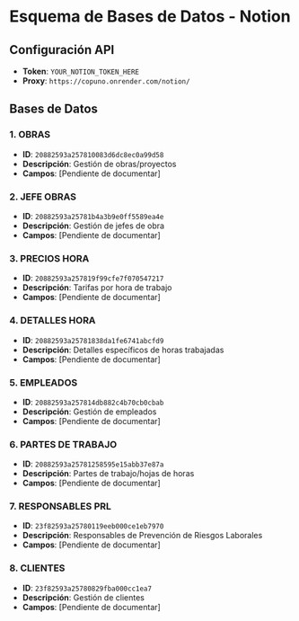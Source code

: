 # Esquema de Bases de Datos - Notion

## Configuración API
- **Token**: `YOUR_NOTION_TOKEN_HERE`
- **Proxy**: `https://copuno.onrender.com/notion/`

## Bases de Datos

### 1. OBRAS
- **ID**: `20882593a257810083d6dc8ec0a99d58`
- **Descripción**: Gestión de obras/proyectos
- **Campos**: [Pendiente de documentar]

### 2. JEFE OBRAS
- **ID**: `20882593a25781b4a3b9e0ff5589ea4e`
- **Descripción**: Gestión de jefes de obra
- **Campos**: [Pendiente de documentar]

### 3. PRECIOS HORA
- **ID**: `20882593a257819f99cfe7f070547217`
- **Descripción**: Tarifas por hora de trabajo
- **Campos**: [Pendiente de documentar]

### 4. DETALLES HORA
- **ID**: `20882593a25781838da1fe6741abcfd9`
- **Descripción**: Detalles específicos de horas trabajadas
- **Campos**: [Pendiente de documentar]

### 5. EMPLEADOS
- **ID**: `20882593a257814db882c4b70cb0cbab`
- **Descripción**: Gestión de empleados
- **Campos**: [Pendiente de documentar]

### 6. PARTES DE TRABAJO
- **ID**: `20882593a25781258595e15abb37e87a`
- **Descripción**: Partes de trabajo/hojas de horas
- **Campos**: [Pendiente de documentar]

### 7. RESPONSABLES PRL
- **ID**: `23f82593a25780119eeb000ce1eb7970`
- **Descripción**: Responsables de Prevención de Riesgos Laborales
- **Campos**: [Pendiente de documentar]

### 8. CLIENTES
- **ID**: `23f82593a25780829fba000cc1ea7`
- **Descripción**: Gestión de clientes
- **Campos**: [Pendiente de documentar] 